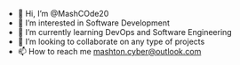 - 👋 Hi, I’m @MashCOde20
- 👀 I’m interested in Software Development
- 🌱 I’m currently learning DevOps and Software Engineering
- 💞️ I’m looking to collaborate on any type of projects
- 📫 How to reach me mashton.cyber@outlook.com

<!---
MashCOde20/MashCOde20 is a ✨ special ✨ repository because its `README.md` (this file) appears on your GitHub profile.
You can click the Preview link to take a look at your changes.
--->
